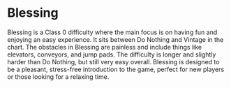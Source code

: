 # Blessing

Blessing is a Class 0 difficulty where the main focus is on having fun and enjoying an easy experience. It sits between Do Nothing and Vintage in the chart. The obstacles in Blessing are painless and include things like elevators, conveyors, and jump pads. The difficulty is longer and slightly harder than Do Nothing, but still very easy overall. Blessing is designed to be a pleasant, stress-free introduction to the game, perfect for new players or those looking for a relaxing time.